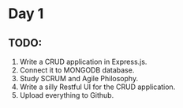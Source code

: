 # Day 1

## TODO: 

1. Write a CRUD application in Express.js.
2. Connect it to MONGODB database.
3. Study SCRUM and Agile Philosophy.
4. Write a silly Restful UI for the CRUD application.
5. Upload everything to Github.  